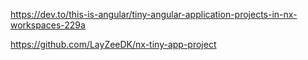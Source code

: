 https://dev.to/this-is-angular/tiny-angular-application-projects-in-nx-workspaces-229a


https://github.com/LayZeeDK/nx-tiny-app-project